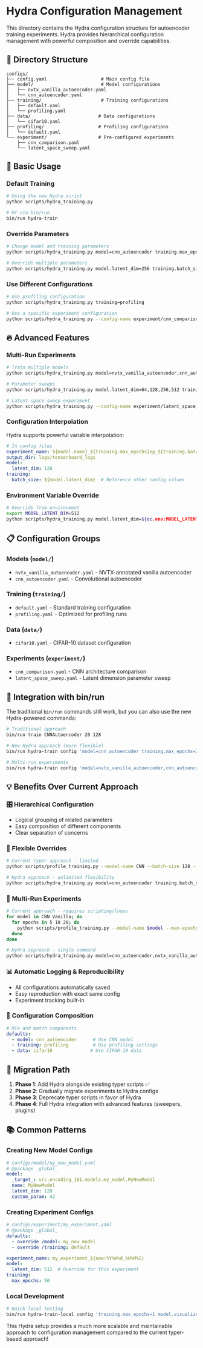 # Hydra Configuration Management

This directory contains the Hydra configuration structure for autoencoder training experiments. Hydra provides hierarchical configuration management with powerful composition and override capabilities.

## 📁 Directory Structure

```
configs/
├── config.yaml                    # Main config file
├── model/                         # Model configurations
│   ├── nvtx_vanilla_autoencoder.yaml
│   └── cnn_autoencoder.yaml
├── training/                      # Training configurations
│   ├── default.yaml
│   └── profiling.yaml
├── data/                         # Data configurations
│   └── cifar10.yaml
├── profiling/                    # Profiling configurations
│   └── default.yaml
└── experiment/                   # Pre-configured experiments
    ├── cnn_comparison.yaml
    └── latent_space_sweep.yaml
```

## 🚀 Basic Usage

### Default Training
```bash
# Using the new Hydra script
python scripts/hydra_training.py

# Or via bin/run
bin/run hydra-train
```

### Override Parameters
```bash
# Change model and training parameters
python scripts/hydra_training.py model=cnn_autoencoder training.max_epochs=20

# Override multiple parameters
python scripts/hydra_training.py model.latent_dim=256 training.batch_size=128 device_id=1
```

### Use Different Configurations
```bash
# Use profiling configuration
python scripts/hydra_training.py training=profiling

# Use a specific experiment configuration
python scripts/hydra_training.py --config-name experiment/cnn_comparison
```

## 🔥 Advanced Features

### Multi-Run Experiments
```bash
# Train multiple models
python scripts/hydra_training.py model=nvtx_vanilla_autoencoder,cnn_autoencoder --multirun

# Parameter sweeps
python scripts/hydra_training.py model.latent_dim=64,128,256,512 training.max_epochs=5,10 --multirun

# Latent space sweep experiment
python scripts/hydra_training.py --config-name experiment/latent_space_sweep model.latent_dim=64,128,256,512 --multirun
```

### Configuration Interpolation
Hydra supports powerful variable interpolation:

```yaml
# In config files
experiment_name: ${model.name}_${training.max_epochs}ep_${training.batch_size}bs
output_dir: logs/tensorboard_logs
model:
  latent_dim: 128
training:
  batch_size: ${model.latent_dim}  # Reference other config values
```

### Environment Variable Override
```bash
# Override from environment
export MODEL_LATENT_DIM=512
python scripts/hydra_training.py model.latent_dim=${oc.env:MODEL_LATENT_DIM}
```

## 📋 Configuration Groups

### Models (`model/`)
- `nvtx_vanilla_autoencoder.yaml` - NVTX-annotated vanilla autoencoder
- `cnn_autoencoder.yaml` - Convolutional autoencoder

### Training (`training/`)
- `default.yaml` - Standard training configuration
- `profiling.yaml` - Optimized for profiling runs

### Data (`data/`)
- `cifar10.yaml` - CIFAR-10 dataset configuration

### Experiments (`experiment/`)
- `cnn_comparison.yaml` - CNN architecture comparison
- `latent_space_sweep.yaml` - Latent dimension parameter sweep

## 🎯 Integration with bin/run

The traditional `bin/run` commands still work, but you can also use the new Hydra-powered commands:

```bash
# Traditional approach
bin/run train CNNAutoencoder 20 128

# New Hydra approach (more flexible)
bin/run hydra-train config 'model=cnn_autoencoder training.max_epochs=20 training.batch_size=128'

# Multi-run experiments
bin/run hydra-train config 'model=nvtx_vanilla_autoencoder,cnn_autoencoder training.max_epochs=5,10' true
```

## 💡 Benefits Over Current Approach

### 🎛️ **Hierarchical Configuration**
- Logical grouping of related parameters
- Easy composition of different components
- Clear separation of concerns

### 🔧 **Flexible Overrides**
```bash
# Current typer approach - limited
python scripts/profile_training.py --model-name CNN --batch-size 128 --max-epochs 20

# Hydra approach - unlimited flexibility
python scripts/hydra_training.py model=cnn_autoencoder training.batch_size=128 training.max_epochs=20 model.latent_dim=256
```

### 🚀 **Multi-Run Experiments**
```bash
# Current approach - requires scripting/loops
for model in CNN Vanilla; do
  for epochs in 5 10 20; do
    python scripts/profile_training.py --model-name $model --max-epochs $epochs
  done
done

# Hydra approach - single command
python scripts/hydra_training.py model=cnn_autoencoder,nvtx_vanilla_autoencoder training.max_epochs=5,10,20 --multirun
```

### 📊 **Automatic Logging & Reproducibility**
- All configurations automatically saved
- Easy reproduction with exact same config
- Experiment tracking built-in

### 🧩 **Configuration Composition**
```yaml
# Mix and match components
defaults:
  - model: cnn_autoencoder      # Use CNN model
  - training: profiling         # Use profiling settings
  - data: cifar10              # Use CIFAR-10 data
```

## 🔄 Migration Path

1. **Phase 1**: Add Hydra alongside existing typer scripts ✅
2. **Phase 2**: Gradually migrate experiments to Hydra configs
3. **Phase 3**: Deprecate typer scripts in favor of Hydra
4. **Phase 4**: Full Hydra integration with advanced features (sweepers, plugins)

## 📚 Common Patterns

### Creating New Model Configs
```yaml
# configs/model/my_new_model.yaml
# @package _global_
model:
  _target_: src.encoding_101.models.my_model.MyNewModel
  name: MyNewModel
  latent_dim: 128
  custom_param: 42
```

### Creating Experiment Configs
```yaml
# configs/experiment/my_experiment.yaml
# @package _global_
defaults:
  - override /model: my_new_model
  - override /training: default

experiment_name: my_experiment_${now:%Y%m%d_%H%M%S}
model:
  latent_dim: 512  # Override for this experiment
training:
  max_epochs: 50
```

### Local Development
```bash
# Quick local testing
bin/run hydra-train-local config 'training.max_epochs=1 model.visualize_mar=false'
```

This Hydra setup provides a much more scalable and maintainable approach to configuration management compared to the current typer-based approach! 